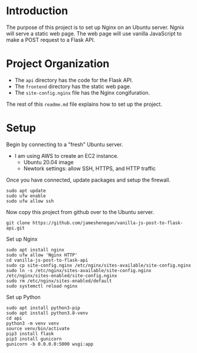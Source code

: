# Introduction

The purpose of this project is to set up Nginx on an Ubuntu server. Ngnix will serve a static web page. The web page will use vanilla JavaScript to make a POST request to a Flask API.

# Project Organization

- The `api` directory has the code for the Flask API.
- The `frontend` directory has the static web page.
- The `site-config.nginx` file has the Nginx congifuration.

The rest of this `readme.md` file explains how to set up the project.

# Setup

Begin by connecting to a "fresh" Ubuntu server.

- I am using AWS to create an EC2 instance.
  - Ubuntu 20.04 image
  - Newtork settings: allow SSH, HTTPS, and HTTP traffic

Once you have connected, update packages and setup the firewall.

```
sudo apt update
sudo ufw enable
sudo ufw allow ssh
```

Now copy this project from github over to the Ubuntu server.

```
git clone https://github.com/jameshenegan/vanilla-js-post-to-flask-api.git
```

Set up Nginx

```
sudo apt install nginx
sudo ufw allow 'Nginx HTTP'
cd vanilla-js-post-to-flask-api
sudo cp site-config.nginx /etc/nginx/sites-available/site-config.nginx
sudo ln -s /etc/nginx/sites-available/site-config.nginx /etc/nginx/sites-enabled/site-config.nginx
sudo rm /etc/nginx/sites-enabled/default
sudo systemctl reload nginx
```

Set up Python

```
sudo apt install python3-pip
sudo apt install python3.8-venv
cd api
python3 -m venv venv
source venv/bin/activate
pip3 install flask
pip3 install gunicorn
gunicorn -b 0.0.0.0:5000 wsgi:app
```
